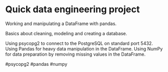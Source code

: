 # Quick data engineering project

Working and manipulating a DataFrame with pandas.

Basics about cleaning, modeling and creating a database.

Using psycopg2 to connect to the PostgreSQL on standard port 5432.
Using Pandas for heavy data manipulation in the DataFrame.
Using NumPy for data preparation by removing missing values in the DataFrame.

#psycopg2 #pandas #numpy
